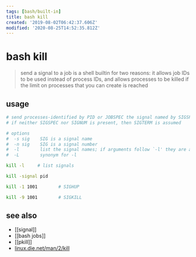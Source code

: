 ```yaml
---
tags: [bash/built-in]
title: bash kill
created: '2019-08-02T06:42:37.606Z'
modified: '2020-08-25T14:52:35.812Z'
---
```


# bash kill

> send a signal to a job
> is a shell builtin for two reasons:  it allows job IDs to be used instead of process IDs, and allows processes to be killed if the limit on processes that you can create is reached

## usage
```sh
# send processes-identified by PID or JOBSPEC the signal named by SIGSPEC or SIGNUM
# if neither SIGSPEC nor SIGNUM is present, then SIGTERM is assumed

# options
#  -s sig    SIG is a signal name
#  -n sig    SIG is a signal number
#  -l        list the signal names; if arguments follow `-l' they are assumed to be signal numbers for which names should be listed
#  -L        synonym for -l

kill -l     # list signals

kill -signal pid

kill -1 1001        # SIGHUP

kill -9 1001        # SIGKILL
```

## see also
- [[signal]]
- [[bash jobs]]
- [[pkill]]
- [linux.die.net/man/2/kill](https://linux.die.net/man/2/kill)


